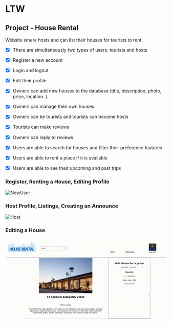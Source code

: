 # LTW

## Project - House Rental
Website where hosts and can list their houses for tourists to rent. 

- [x] There are simultaneously two types of users: tourists and hosts
- [x] Register a new account
- [x] Login and logout
- [x] Edit their profile
- [x] Owners can add new houses to the database (title, description, photo, price, location..)
- [x] Owners can manage their own houses
- [x] Owners can be tourists and tourists can become hosts
- [x] Tourists can make reviews 
- [x] Owners can reply to reviews 
- [x] Users are able to search for houses and filter their preference features
- [x] Users are able to rent a place if it is available 
- [x] Users are able to see their upcoming and past trips 


### Register, Renting a House, Editing Profile
![NewUser](registrenting.gif) 

### Host Profile, Listings, Creating an Announce
![Host](hostprofileandlistings.gif) 

### Editing a House
![Editing](editinghome.gif)


